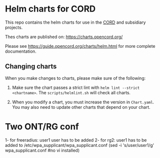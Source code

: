 # Helm charts for CORD

This repo contains the helm charts for use in the [CORD](https://opencord.org/)
and subsidiary projects.

Thes charts are published on: <https://charts.opencord.org/>

Please see <https://guide.opencord.org/charts/helm.html> for more complete
documentation.

## Changing charts

When you make changes to charts, please make sure of the following:

1. Make sure the chart passes a strict lint with `helm lint --strict
   <chartname>`.  The `scripts/helmlint.sh` will check all charts.

2. When you modify a chart, you must increase the version in `Chart.yaml`. You
   may also need to update other charts that depend on your chart.

# Two ONT/RG conf
1- for freeradius: user1 user has to be added
2- for rg2: user1 has to be added to /etc/wpa_supplicant/wpa_supplicant.conf (sed -i 's/user/user1/g' wpa_supplicant.conf #no vi installed)
